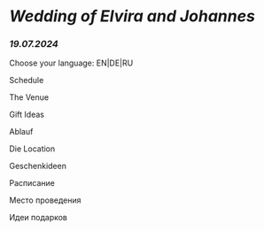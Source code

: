 # *Wedding of Elvira and Johannes*

### *19.07.2024*

Choose your language: EN|DE|RU

Schedule

The Venue

Gift Ideas



Ablauf

Die Location

Geschenkideen



Расписание

Место проведения

Идеи подарков
